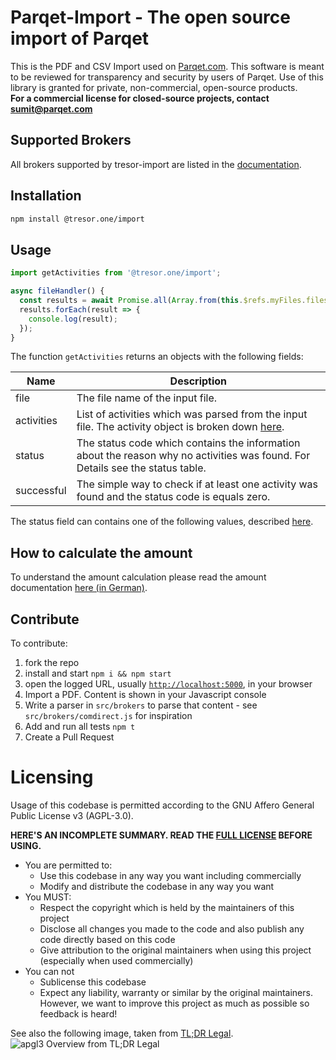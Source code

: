 # Parqet-Import - The open source import of Parqet

This is the PDF and CSV Import used on [Parqet.com](https://parqet.com).
This software is meant to be reviewed for transparency and security by users of Parqet.
Use of this library is granted for private, non-commercial, open-source products.  
**For a commercial license for closed-source projects, contact [sumit@parqet.com](mailto:sumit@parqet.com)**

## Supported Brokers

All brokers supported by tresor-import are listed in the [documentation](docs/implementations.md).

## Installation

```bash
npm install @tresor.one/import
```

## Usage

```js
import getActivities from '@tresor.one/import';

async fileHandler() {
  const results = await Promise.all(Array.from(this.$refs.myFiles.files).map(getActivities));
  results.forEach(result => {
    console.log(result);
  });
}
```

The function `getActivities` returns an objects with the following fields:

| Name       | Description                                                                                                                    |
| ---------- | ------------------------------------------------------------------------------------------------------------------------------ |
| file       | The file name of the input file.                                                                                               |
| activities | List of activities which was parsed from the input file. The activity object is broken down [here](docs/activity.md).          |
| status     | The status code which contains the information about the reason why no activities was found. For Details see the status table. |
| successful | The simple way to check if at least one activity was found and the status code is equals zero.                                 |

The status field can contains one of the following values, described [here](docs/status_code.md).

## How to calculate the amount

To understand the amount calculation please read the amount documentation [here (in German)](docs/amount.md).

## Contribute

To contribute:

1. fork the repo
2. install and start `npm i && npm start`
3. open the logged URL, usually [`http://localhost:5000`](http://localhost:5000), in your browser
4. Import a PDF. Content is shown in your Javascript console
5. Write a parser in `src/brokers` to parse that content - see `src/brokers/comdirect.js` for inspiration
6. Add and run all tests `npm t`
7. Create a Pull Request

# Licensing

Usage of this codebase is permitted according to the GNU Affero General Public License v3 (AGPL-3.0).

**HERE'S AN INCOMPLETE SUMMARY. READ THE [FULL LICENSE](LICENSE) BEFORE USING.**

- You are permitted to:
  - Use this codebase in any way you want including commercially
  - Modify and distribute the codebase in any way you want
- You MUST:
  - Respect the copyright which is held by the maintainers of this project
  - Disclose all changes you made to the code and also publish any code directly based on this code
  - Give attribution to the original maintainers when using this project (especially when used commercially)
- You can not
  - Sublicense this codebase
  - Expect any liability, warranty or similar by the original maintainers. However, we want to improve
    this project as much as possible so feedback is heard!

See also the following image, taken from [TL;DR Legal](https://www.tldrlegal.com/l/agpl3).
![apgl3 Overview from TL;DR Legal](docs/images/tldr_legal_apgl30.PNG)
